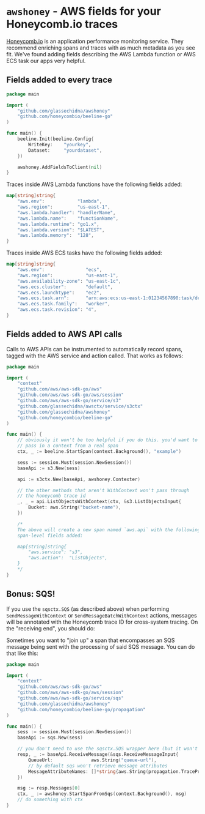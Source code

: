 # `awshoney` - AWS fields for your Honeycomb.io traces

[Honeycomb.io][honeycombio] is an application performance monitoring service. They
recommend enriching spans and traces with as much metadata as you see fit. We've
found adding fields describing the AWS Lambda function or AWS ECS task our apps
very helpful.

[honeycombio]: https://honeycomb.io

## Fields added to every trace

```go
package main

import (
	"github.com/glassechidna/awshoney"
	"github.com/honeycombio/beeline-go"
)

func main() {
	beeline.Init(beeline.Config{
		WriteKey:    "yourkey",
		Dataset:     "yourdataset",
	})

    awshoney.AddFieldsToClient(nil)
}
```

Traces inside AWS Lambda functions have the following fields added:

```go
map[string]string{
    "aws.env":            "lambda",
    "aws.region":         "us-east-1",
    "aws.lambda.handler": "handlerName",
    "aws.lambda.name":    "functionName",
    "aws.lambda.runtime": "go1.x",
    "aws.lambda.version": "$LATEST",
    "aws.lambda.memory":  "128",
}
```

Traces inside AWS ECS tasks have the following fields added:

```go
map[string]string{
    "aws.env":               "ecs",
    "aws.region":            "us-east-1",
    "aws.availability-zone": "us-east-1c",
    "aws.ecs.cluster":       "default",
    "aws.ecs.launchtype":    "ec2",
    "aws.ecs.task.arn":      "arn:aws:ecs:us-east-1:01234567890:task/default/3f3b08db6c984e0f98f05e5d3af242c3",
    "aws.ecs.task.family":   "worker",
    "aws.ecs.task.revision": "4",
}
```

## Fields added to AWS API calls

Calls to AWS APIs can be instrumented to automatically record spans, tagged with
the AWS service and action called. That works as follows:

```go
package main

import (
	"context"
	"github.com/aws/aws-sdk-go/aws"
	"github.com/aws/aws-sdk-go/aws/session"
	"github.com/aws/aws-sdk-go/service/s3"
	"github.com/glassechidna/awsctx/service/s3ctx"
	"github.com/glassechidna/awshoney"
	"github.com/honeycombio/beeline-go"
)

func main() {
	// obviously it won't be too helpful if you do this. you'd want to
	// pass in a context from a real span
	ctx, _ := beeline.StartSpan(context.Background(), "example")

	sess := session.Must(session.NewSession())
	baseApi := s3.New(sess)

	api := s3ctx.New(baseApi, awshoney.Contexter)

	// the other methods that aren't WithContext won't pass through
	// the honeycomb trace id
	_, _ = api.ListObjectsWithContext(ctx, &s3.ListObjectsInput{
		Bucket: aws.String("bucket-name"),
	})

	/*
	The above will create a new span named `aws.api` with the following
	span-level fields added:

	map[string]string{
		"aws.service": "s3",
		"aws.action":  "ListObjects",
	}
	*/
}

```


## Bonus: SQS!

If you use the `sqsctx.SQS` (as described above) when performing `SendMessageWithContext`
or `SendMessageBatchWithContext` actions, messages will be annotated with the Honeycomb
trace ID for cross-system tracing. On the "receiving end", you should do:

Sometimes you want to "join up" a span that encompasses an SQS message being sent
with the processing of said SQS message. You can do that like this:

```go
package main

import (
	"context"
	"github.com/aws/aws-sdk-go/aws"
	"github.com/aws/aws-sdk-go/aws/session"
	"github.com/aws/aws-sdk-go/service/sqs"
	"github.com/glassechidna/awshoney"
	"github.com/honeycombio/beeline-go/propagation"
)

func main() {
	sess := session.Must(session.NewSession())
	baseApi := sqs.New(sess)

	// you don't need to use the sqsctx.SQS wrapper here (but it won't hurt)
	resp, _ := baseApi.ReceiveMessage(&sqs.ReceiveMessageInput{
		QueueUrl:              aws.String("queue-url"),
		// by default sqs won't retrieve message attributes
		MessageAttributeNames: []*string{aws.String(propagation.TracePropagationHTTPHeader)},
	})

	msg := resp.Messages[0]
	ctx, _ := awshoney.StartSpanFromSqs(context.Background(), msg)
    // do something with ctx
}
```